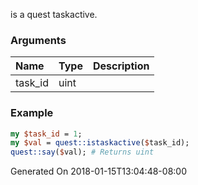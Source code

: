 is a quest taskactive.
### Arguments
**Name**|**Type**|**Description**
:---|:---|:---
task_id|uint|

### Example

```perl
my $task_id = 1;
my $val = quest::istaskactive($task_id);
quest::say($val); # Returns uint
```


Generated On 2018-01-15T13:04:48-08:00